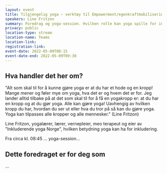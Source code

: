 ```yaml
---
layout: event
title: Tilgjengelig yoga – verktøy til Empowerment/egenkraftmobilisering
speakers: Line Fritzon
summary: Foredrag og yoga-session. Hvilken rolle kan yoga spille for inkludering?
privacy: public
location-type: stream
location-name: Teams
location-link:
registration-link:
event-date: 2022-05-09T08:15
event-date-end: 2022-05-09T09:30
---
```

## Hva handler det her om?
"Alt som skal til for å kunne gjøre yoga er at du har et hode og en kropp! Mange mener og føler mye om yoga, hva det er og hvem det er for. Jeg lander alltid tilbake på at det som skal til for å få en yogakropp er: at du har en kropp og at du gjør yoga. Alle kan gjøre yoga! Uavhengig av hvilken kropp du har, hvordan du ser ut eller hva du tror på så kan du gjøre yoga. Yoga kan tilpasses alle kropper og alle mennesker." (Line Fritzon)

Line Fritzon, yogalærer, lærer, vernepleier, meo terapeut og eier av "Inkluderende yoga Norge",  hvilken betydning yoga kan ha for inkludering. 

Fra circa kl. 08:45 ... yoga-session...



## Dette foredraget er for deg som
...
